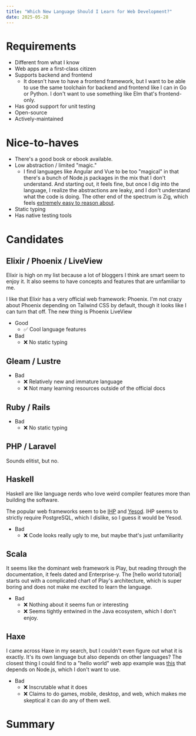 ```yaml
---
title: "Which New Language Should I Learn for Web Development?"
date: 2025-05-28
---
```


# Requirements

- Different from what I know
- Web apps are a first-class citizen
- Supports backend and frontend
  - It doesn't have to have a frontend framework, but I want to be able to use the same toolchain for backend and frontend like I can in Go or Python. I don't want to use something like Elm that's frontend-only.
- Has good support for unit testing
- Open-source
- Actively-maintained

# Nice-to-haves

- There's a good book or ebook available.
- Low abstraction / limited "magic."
  - I find languages like Angular and Vue to be too "magical" in that there's a bunch of Node.js packages in the mix that I don't understand. And starting out, it feels fine, but once I dig into the language, I realize the abstractions are leaky, and I don't understand what the code is doing. The other end of the spectrum is Zig, which feels [extremely easy to reason about](/solo-developer-year-7/#zig).
- Static typing
- Has native testing tools

# Candidates

## Elixir / Phoenix / LiveView

Elixir is high on my list because a lot of bloggers I think are smart seem to enjoy it. It also seems to have concepts and features that are unfamiliar to me.

I like that Elixir has a very official web framework: Phoenix. I'm not crazy about Phoenix depending on Tailwind CSS by default, though it looks like I can turn that off. The new thing is Phoenix LiveView

- Good
  - ✅ Cool language features
- Bad
  - ❌ No static typing

## Gleam / Lustre

- Bad
  - ❌ Relatively new and immature language
  - ❌ Not many learning resources outside of the official docs

## Ruby / Rails

- Bad
  - ❌ No static typing

## PHP / Laravel

Sounds elitist, but no.

## Haskell

Haskell are like language nerds who love weird compiler features more than building the software.

The popular web frameworks seem to be [IHP](https://ihp.digitallyinduced.com/) and [Yesod](https://www.yesodweb.com/). IHP seems to strictly require PostgreSQL, which I dislike, so I guess it would be Yesod.

- Bad
  - ❌ Code looks really ugly to me, but maybe that's just unfamiliarity

## Scala

It seems like the dominant web framework is Play, but reading through the documentation, it feels dated and Enterprise-y. The [hello world tutorial] starts out with a complicated chart of Play's architecture, which is super boring and does not make me excited to learn the language.

- Bad
  - ❌ Nothing about it seems fun or interesting
  - ❌ Seems tightly entwined in the Java ecosystem, which I don't enjoy.

## Haxe

I came across Haxe in my search, but I couldn't even figure out what it is exactly. It's its own language but also depends on other languages? The closest thing I could find to a "hello world" web app example was [this](https://code.haxe.org/category/javascript/creating-node-server.html) that depends on Node.js, which I don't want to use.

- Bad
  - ❌ Inscrutable what it does
  - ❌ Claims to do games, mobile, desktop, and web, which makes me skeptical it can do any of them well.

# Summary
